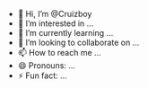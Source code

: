 - 👋 Hi, I’m @Cruizboy
- 👀 I’m interested in ...
- 🌱 I’m currently learning ...
- 💞️ I’m looking to collaborate on ...
- 📫 How to reach me ...
- 😄 Pronouns: ...
- ⚡ Fun fact: ...

<!---
Cruizboy/Cruizboy is a ✨ special ✨ repository because its `README.md` (this file) appears on your GitHub profile.
You can click the Preview link to take a look at your changes.
--->
